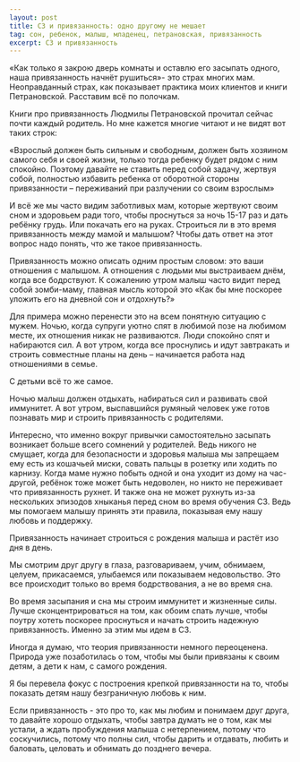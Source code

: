 ```yaml
---
layout: post
title: CЗ и привязанность: одно другому не мешает
tag: сон, ребенок, малыш, младенец, петрановская, привязанность
excerpt: CЗ и привязанность
---
```


«Как только я закрою дверь комнаты и оставлю его засыпать одного, наша привязанность начнёт рушиться»- это страх многих мам. Неоправданный страх, как показывает практика моих клиентов и книги Петрановской. Расставим всё по полочкам. 

Книги про привязанность Людмилы Петрановской прочитал сейчас почти каждый родитель. Но мне кажется многие читают и не видят вот таких строк: 

«Взрослый должен быть сильным и свободным, должен быть хозяином самого себя и своей жизни, только тогда ребенку будет рядом с ним спокойно. Поэтому давайте не ставить перед собой задачу, жертвуя собой, полностью избавить ребенка от оборотной стороны привязанности – переживаний при разлучении со своим взрослым»

И всё же мы часто видим заботливых мам, которые жертвуют своим сном и здоровьем ради того, чтобы проснуться за ночь 15-17 раз и дать ребёнку грудь. Или покачать его на руках. Строиться ли в это время привязанность между мамой и малышом? Чтобы дать ответ на этот вопрос надо понять, что же такое привязанность.

Привязанность можно описать одним простым словом: это ваши отношения с малышом. А отношения с людьми мы выстраиваем днём, когда все бодрствуют. К сожалению утром малыш часто видит перед собой зомби-маму, главная мысль которой это «Как бы мне поскорее уложить его на дневной сон и отдохнуть?»  

Для примера можно перенести это на всем понятную ситуацию с мужем. Ночью, когда супруги уютно спят в любимой позе на любимом месте, их отношения никак не развиваются. Люди спокойно спят и набираются сил. А вот утром, когда все проснулись и идут завтракать и строить совместные планы на день – начинается работа над отношениями в семье.

С детьми всё то же самое.

Ночью малыш должен отдыхать, набираться сил и развивать свой иммунитет. А вот утром, выспавшийся румяный человек уже готов познавать мир и строить привязанность с родителями. 

Интересно, что именно вокруг привычки самостоятельно засыпать возникает больше всего сомнений у родителей. Ведь никого не смущает, когда для безопасности и здоровья малыша мы запрещаем ему есть из кошачьей миски, совать пальцы в розетку или ходить по карнизу. Когда маме нужно побыть одной и она уходит из дому на час-другой, ребёнок тоже может быть недоволен, но никто не переживает что привязанность рухнет. И также она не может рухнуть из-за нескольких эпизодов хныканья перед сном во время обучения СЗ. Ведь мы помогаем малышу принять эти правила, показывая ему нашу любовь и поддержку. 

Привязанность начинает строиться с рождения малыша и растёт изо дня в день. 

Мы смотрим друг другу в глаза, разговариваем, учим, обнимаем, целуем, прикасаемся, улыбаемся или показываем недовольство. Это все происходит только во время бодрствования, а не во время сна. 

Во время засыпания и сна мы строим иммунитет и жизненные силы. Лучше сконцентрироваться на том, как обоим спать лучше, чтобы поутру хотеть поскорее проснуться и начать строить надежную привязанность. Именно за этим мы идем в СЗ.

Иногда я думаю, что теория привязанности немного переоценена. Природа уже позаботилась о том, чтобы мы были привязаны к своим детям, а дети к нам, с самого рождения.

Я бы перевела фокус с построения крепкой привязанности на то, чтобы показать детям нашу безграничную любовь к ним.

Если привязанность - это про то, как мы любим и понимаем друг друга, то давайте хорошо отдыхать, чтобы завтра думать не о том, как мы устали, а ждать пробуждения малыша с нетерпением, потому что соскучились, потому что полны сил, чтобы дарить и отдавать, любить и баловать, целовать и обнимать до позднего вечера.
